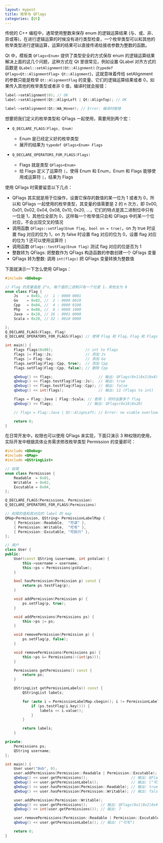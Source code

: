 ```yaml
---
layout: mypost
title: 枚举与 QFlags
categories: [Qt]
---
```


传统的 C++ 编程中，通常使用整数来保存 enum 的逻辑运算结果 (与、或、非、异或等)，在进行逻辑运算的时候没有进行类型检查，一个枚举类型可以和其他的枚举类型进行逻辑运算，运算的结果可以直接传递给接收参数为整数的函数。

Qt 中，模板类 `QFlags<Enum>` 提供了类型安全的方式保存 enum 的逻辑运算结果解决上面的这几个问题，这种方式在 Qt 里很常见，例如设置 QLabel 对齐方式的函数是 `QLabel::setAlignment(Qt::Alignment)` (`typedef QFlags<Qt::AlignmentFlag> Qt::Alignment`)，这就意味着传给 setAlignment 的参数只能是枚举 `Qt::AlignmentFlag` 的变量、它们的逻辑运算结果或者 0，如果传入其他的枚举类型或者非 0 值，编译时就会报错：

```C++
label->setAlignment(0); // OK
label->setAlignment(Qt::AlignLeft | Qt::AlignTop); // OK

label->setAlignment(Qt::WA_Hover); // Error: 编译时报错
```

想要把我们定义的枚举类型和 QFlags 一起使用，需要用到两个宏：

- ```C++
  Q_DECLARE_FLAGS(Flags, Enum)
  ```

  - Enum 是已经定义好的枚举类型
  - 展开的结果为 `typedef QFlags<Enum> Flags`

- ```C++
  Q_DECLARE_OPERATORS_FOR_FLAGS(Flags)
  ```

  - Flags 就是类型 `QFlags<Enum>`
  - 给 Flags 定义了运算符 `|`，使得 Enum 和 Enum，Enum 和 Flags 能够使用或运算符 `|`，结果为 Flags

使用 QFlags 时需要留意以下几点：

- QFlags 其实就是用于位操作，设置它保存的数值的某一位为 1 或者为 0，所以和 QFlags 一起使用的枚举类型，其变量的值需要是 2 的 n 次方，即 0x00, 0x01, 0x02, 0x04, 0x08, 0x10, 0x20, …，它们的特点是其二进制位中只有一位是 1，其他位全部为 0，这样每一个枚举值只会和 QFlags 中的某一个位对应，不会出现交叉的情况
- 调用函数 `QFlags::setFlag(Enum flag, bool on = true)`，on 为 true 时设置 flag 对应的位为 1，on 为 false 时设置 flag 对应的位为 0，设置 flag 对应的位为 1 还可以使用运算符 `|`
- 调用函数 `QFlags::testFlag(Enum flag)` 测试 flag 对应的位是否为 1
- 整数转为 QFlags: 把整数作为 QFlags 构造函数的参数创建一个 QFlags 变量
- QFlags 转为整数: 调用 `int(flags)` 把 QFlags 变量转换为整数值

下面就演示一下怎么使用 QFlags：

```C++
#include <QDebug>

// Flag 的变量值是 2^n, 每个值的二进制只有一个位是 1，其他全为 0
enum class Flag {
    Js    = 0x01, //  1 : 0000 0001
    Go    = 0x02, //  2 : 0000 0010
    Cpp   = 0x04, //  4 : 0000 0100
    Php   = 0x08, //  8 : 0000 1000
    Java  = 0x10, // 16 : 0001 0000
    Scala = 0x20, // 32 : 0010 0000

};
Q_DECLARE_FLAGS(Flags, Flag)
Q_DECLARE_OPERATORS_FOR_FLAGS(Flags) // 使得 Flag 和 Flag，Flag 和 Flags 能够使用或运算符 |，结果为 Flags

int main() {
    Flags flags(0x08);               // int to Flags
    flags |= Flag::Js;               // 添加 Js
    flags |= Flag::Go;               // 添加 Go
    flags.setFlag(Flag::Cpp, true);  // 添加 Cpp
    flags.setFlag(Flag::Cpp, false); // 删除 Cpp

    qDebug() << flags;                     // 输出: QFlags(0x1|0x2|0x8)
    qDebug() << flags.testFlag(Flag::Js);  // 输出: true
    qDebug() << flags.testFlag(Flag::Cpp); // 输出: false
    qDebug() << int(flags);                // 输出: 11 (Flags to int)

    flags = Flag::Java | Flag::Scala; // 使用 | 同时设置多个 flag
    qDebug() << flags;                // 输出: QFlags(0x10|0x20)

    // flags = Flag::Java | Qt::AlignLeft; // Error: no viable overloaded =

    return 0;
}
```

在日常开发中，权限也可以使用 QFlags 来实现，下面只演示 3 种权限的使用，实际开发中根据具体业务需求修改枚举类型 Permission 的变量即可：

```C++
#include <QDebug>
#include <QMap>
#include <QStringList>

// 权限
enum class Permission {
    Readable  = 0x01,
    Writable  = 0x02,
    Excutable = 0x04,
};

Q_DECLARE_FLAGS(Permissions, Permission)
Q_DECLARE_OPERATORS_FOR_FLAGS(Permissions)

// 权限的值和其对应的 label 的 map
QMap<Permission, QString> PermissionLabelMap {
    { Permission::Readable,  "可读" },
    { Permission::Writable,  "可写" },
    { Permission::Excutable, "可执行" },
};

// 用户
class User {
public:
    User(const QString &username, int psValue) {
        this->username = username;
        this->ps = Permissions(psValue);
    }

    bool hasPermission(Permission p) const {
        return ps.testFlag(p);
    }

    void addPermission(Permission p) {
        ps.setFlag(p, true);
    }

    void addPermissions(Permissions ps) {
        this->ps |= ps;
    }

    void removePermission(Permission p) {
        ps.setFlag(p, false);
    }

    void removePermissions(Permissions ps) {
        this->ps &= Permissions(~(int(ps)));
    }

    Permissions getPermissions() const {
        return ps;
    }

    QStringList getPermissionLabels() const {
        QStringList labels;

        for (auto i = PermissionLabelMap.cbegin(); i != PermissionLabelMap.cend(); ++i) {
            if (ps.testFlag(i.key())) {
                labels << i.value();
            }
        }

        return labels;
    }

private:
    Permissions ps;
    QString username;
};

int main() {
    User user("Bob", 0);
    user.addPermissions(Permission::Readable | Permission::Excutable);
    qDebug() << user.getPermissions();                    // 输出: QFlags(0x1|0x4)
    qDebug() << user.getPermissionLabels();               // 输出: ("可读", "可执行")
    qDebug() << user.hasPermission(Permission::Readable); // 输出: true
    qDebug() << user.hasPermission(Permission::Writable); // 输出: false

    user.addPermission(Permission::Writable);
    qDebug() << user.getPermissions();      // 输出: QFlags(0x1|0x2|0x4)
    qDebug() << int(user.getPermissions()); // 输出: 7

    user.removePermissions(Permission::Readable | Permission::Excutable);
    qDebug() << user.getPermissionLabels(); // 输出: ("可写")

    return 0;
}
```

